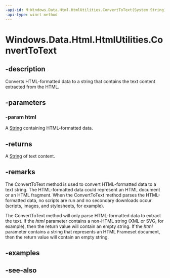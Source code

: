 ```yaml
---
-api-id: M:Windows.Data.Html.HtmlUtilities.ConvertToText(System.String)
-api-type: winrt method
---
```


<!-- Method syntax
public string ConvertToText(System.String html)
-->

# Windows.Data.Html.HtmlUtilities.ConvertToText

## -description
Converts HTML-formatted data to a string that contains the text content extracted from the HTML.

## -parameters
### -param html
A [String](/dotnet/api/system.string?redirectedfrom=MSDN) containing HTML-formatted data.

## -returns
A [String](/dotnet/api/system.string?redirectedfrom=MSDN) of text content.

## -remarks
The ConvertToText method is used to convert HTML-formatted data to a text string. The HTML-formatted data could represent an HTML document or an HTML fragment. When the ConvertToText method parses the HTML-formatted data, no scripts are run and no secondary downloads occur (scripts, images, and stylesheets, for example).

The ConvertToText method will only parse HTML-formatted data to extract the text. If the *html* parameter contains a non-HTML string (XML or SVG, for example), then the return value will contain an empty string. If the *html* parameter contains a string that represents an HTML Frameset document, then the return value will contain an empty string.

## -examples

## -see-also
